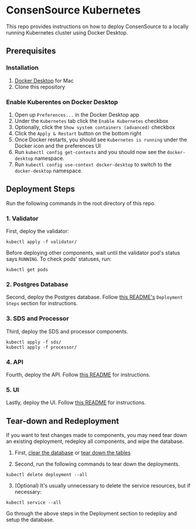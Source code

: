 # ConsenSource Kubernetes

This repo provides instructions on how to deploy ConsenSource to a locally running Kubernetes cluster using Docker Desktop.

## Prerequisites

### Installation

1. [Docker Desktop](https://www.docker.com/products/docker-desktop) for Mac
2. Clone this repository

### Enable Kuberentes on Docker Desktop

1. Open up `Preferences...` in the Docker Desktop app
2. Under the `Kubernetes` tab click the `Enable Kubernetes` checkbox
3. Optionally, click the `Show system containers (advanced)` checkbox
4. Click the `Apply & Restart` button on the bottom right
5. Once Docker restarts, you should see `Kubernetes is running` under the Docker icon and the preferences UI
6. Run `kubectl config get-contexts` and you should now see the `docker-desktop` namespace.
7. Run `kubectl config use-context docker-desktop` to switch to the `docker-desktop` namespace.

## Deployment Steps

Run the following commands in the root directory of this repo.

### 1. Validator

First, deploy the validator:

```
kubectl apply -f validator/
```

Before deploying other components, wait until the validator pod's status says `RUNNING`. To check pods' statuses, run:

```
kubectl get pods
```

### 2. Postgres Database

Second, deploy the Postgres database. Follow [this README's](postgres/README.md) `Deployment Steps` section for instructions.

### 3. SDS and Processor

Third, deploy the SDS and processor components.

```
kubectl apply -f sds/
kubectl apply -f processor/
```

### 4. API

Fourth, deploy the API. Follow [this README](api/README.md) for instructions.

### 5. UI

Lastly, deploy the UI. Follow [this README](ui/README.md) for instructions.

## Tear-down and Redeployment

If you want to test changes made to components, you may need tear down an existing deployment, redeploy all components, and wipe the database.

1. First, [clear the database](https://github.com/target/consensource/tree/master/kubernetes/postgres#clear-data-in-tables) or [tear down the tables](https://github.com/target/consensource/tree/master/kubernetes/postgres#delete-tables-roles-indexes-etc)

2. Second, run the following commands to tear down the deployments.

  ```
  kubectl delete deployment --all
  ```

3. (Optional) It's usually unnecessary to delete the service resources, but if necessary:

```
kubectl service --all
```

Go through the above steps in the Deployment section to redeploy and setup the database.